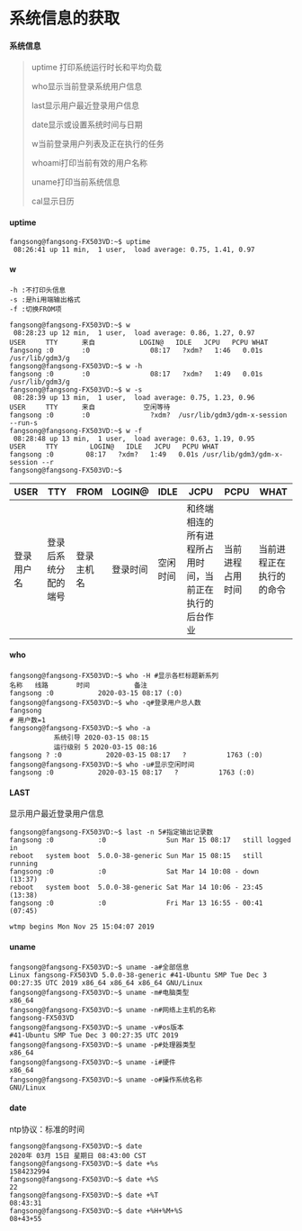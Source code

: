 # 系统信息的获取

#### 系统信息

>uptime 打印系统运行时长和平均负载
>
>who显示当前登录系统用户信息
>
>last显示用户最近登录用户信息
>
>date显示或设置系统时间与日期
>
>w当前登录用户列表及正在执行的任务
>
>whoami打印当前有效的用户名称
>
>uname打印当前系统信息
>
>cal显示日历

#### uptime

```shell
fangsong@fangsong-FX503VD:~$ uptime
 08:26:41 up 11 min,  1 user,  load average: 0.75, 1.41, 0.97
```

#### w

```
-h :不打印头信息
-s :是hi用端输出格式
-f :切换FROM项
```

```shell
fangsong@fangsong-FX503VD:~$ w
 08:28:23 up 12 min,  1 user,  load average: 0.86, 1.27, 0.97
USER     TTY      来自           LOGIN@   IDLE   JCPU   PCPU WHAT
fangsong :0       :0               08:17   ?xdm?   1:46   0.01s /usr/lib/gdm3/g
fangsong@fangsong-FX503VD:~$ w -h
fangsong :0       :0               08:17   ?xdm?   1:49   0.01s /usr/lib/gdm3/g
fangsong@fangsong-FX503VD:~$ w -s
 08:28:39 up 13 min,  1 user,  load average: 0.75, 1.23, 0.96
USER     TTY      来自            空闲等待
fangsong :0       :0               ?xdm?  /usr/lib/gdm3/gdm-x-session --run-s
fangsong@fangsong-FX503VD:~$ w -f
 08:28:48 up 13 min,  1 user,  load average: 0.63, 1.19, 0.95
USER     TTY        LOGIN@   IDLE   JCPU   PCPU WHAT
fangsong :0        08:17   ?xdm?   1:49   0.01s /usr/lib/gdm3/gdm-x-session --r
fangsong@fangsong-FX503VD:~$ 

```

| USER       | TTY                  | FROM       | LOGIN@   | IDLE     | JCPU                                                   | PCPU             | WHAT                     |
| ---------- | -------------------- | ---------- | -------- | -------- | ------------------------------------------------------ | ---------------- | ------------------------ |
| 登录用户名 | 登录后系统分配的端号 | 登录主机名 | 登录时间 | 空闲时间 | 和终端相连的所有进程所占用时间，当前正在执行的后台作业 | 当前进程占用时间 | 当前进程正在执行的的命令 |

#### who

```shell
fangsong@fangsong-FX503VD:~$ who -H #显示各栏标题新系列
名称   线路       时间           备注
fangsong :0           2020-03-15 08:17 (:0)
fangsong@fangsong-FX503VD:~$ who -q#登录用户总人数
fangsong
# 用户数=1
fangsong@fangsong-FX503VD:~$ who -a
           系统引导 2020-03-15 08:15
           运行级别 5 2020-03-15 08:16
fangsong ? :0           2020-03-15 08:17   ?          1763 (:0)
fangsong@fangsong-FX503VD:~$ who -u#显示空闲时间
fangsong :0           2020-03-15 08:17   ?          1763 (:0)

```

#### LAST

显示用户最近登录用户信息

```shell
fangsong@fangsong-FX503VD:~$ last -n 5#指定输出记录数
fangsong :0           :0               Sun Mar 15 08:17   still logged in
reboot   system boot  5.0.0-38-generic Sun Mar 15 08:15   still running
fangsong :0           :0               Sat Mar 14 10:08 - down   (13:37)
reboot   system boot  5.0.0-38-generic Sat Mar 14 10:06 - 23:45  (13:38)
fangsong :0           :0               Fri Mar 13 16:55 - 00:41  (07:45)

wtmp begins Mon Nov 25 15:04:07 2019

```

#### uname

```shell
fangsong@fangsong-FX503VD:~$ uname -a#全部信息
Linux fangsong-FX503VD 5.0.0-38-generic #41-Ubuntu SMP Tue Dec 3 00:27:35 UTC 2019 x86_64 x86_64 x86_64 GNU/Linux
fangsong@fangsong-FX503VD:~$ uname -m#电脑类型
x86_64
fangsong@fangsong-FX503VD:~$ uname -n#网络上主机的名称
fangsong-FX503VD
fangsong@fangsong-FX503VD:~$ uname -v#os版本
#41-Ubuntu SMP Tue Dec 3 00:27:35 UTC 2019
fangsong@fangsong-FX503VD:~$ uname -p#处理器类型
x86_64
fangsong@fangsong-FX503VD:~$ uname -i#硬件
x86_64
fangsong@fangsong-FX503VD:~$ uname -o#操作系统名称
GNU/Linux
```

#### date

ntp协议：标准的时间

```shell
fangsong@fangsong-FX503VD:~$ date
2020年 03月 15日 星期日 08:43:00 CST
fangsong@fangsong-FX503VD:~$ date +%s
1584232994
fangsong@fangsong-FX503VD:~$ date +%S
22
fangsong@fangsong-FX503VD:~$ date +%T
08:43:31
fangsong@fangsong-FX503VD:~$ date +%H+%M+%S
08+43+55
```

# 
